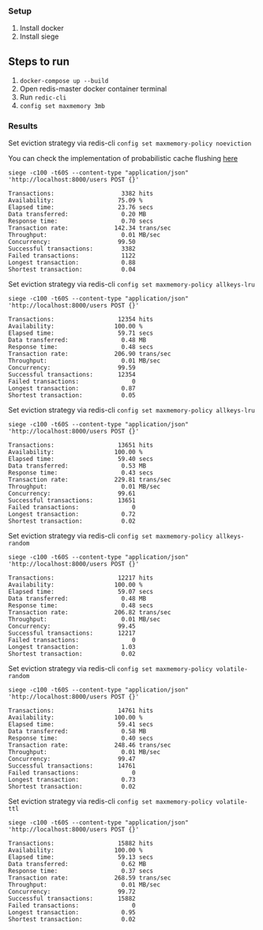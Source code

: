 ### Setup

1. Install docker
2. Install siege

## Steps to run

1. `docker-compose up --build` 
2. Open redis-master docker container terminal
3. Run `redic-cli`
4. `config set maxmemory 3mb`
   

### Results

Set eviction strategy via redis-cli
`config set maxmemory-policy noeviction` 


You can check the implementation of probabilistic cache flushing [here](server/rest/user.py)

`siege -c100 -t60S --content-type "application/json" 'http://localhost:8000/users POST {}'`
```console
Transactions:                   3382 hits
Availability:                  75.09 %
Elapsed time:                  23.76 secs
Data transferred:               0.20 MB
Response time:                  0.70 secs
Transaction rate:             142.34 trans/sec
Throughput:                     0.01 MB/sec
Concurrency:                   99.50
Successful transactions:        3382
Failed transactions:            1122
Longest transaction:            0.88
Shortest transaction:           0.04
```

Set eviction strategy via redis-cli
`config set maxmemory-policy allkeys-lru` 

`siege -c100 -t60S --content-type "application/json" 'http://localhost:8000/users POST {}'`

```console
Transactions:                  12354 hits
Availability:                 100.00 %
Elapsed time:                  59.71 secs
Data transferred:               0.48 MB
Response time:                  0.48 secs
Transaction rate:             206.90 trans/sec
Throughput:                     0.01 MB/sec
Concurrency:                   99.59
Successful transactions:       12354
Failed transactions:               0
Longest transaction:            0.87
Shortest transaction:           0.05
```

Set eviction strategy via redis-cli
`config set maxmemory-policy allkeys-lru` 

`siege -c100 -t60S --content-type "application/json" 'http://localhost:8000/users POST {}'`

```console
Transactions:                  13651 hits
Availability:                 100.00 %
Elapsed time:                  59.40 secs
Data transferred:               0.53 MB
Response time:                  0.43 secs
Transaction rate:             229.81 trans/sec
Throughput:                     0.01 MB/sec
Concurrency:                   99.61
Successful transactions:       13651
Failed transactions:               0
Longest transaction:            0.72
Shortest transaction:           0.02
```


Set eviction strategy via redis-cli
`config set maxmemory-policy allkeys-random` 

`siege -c100 -t60S --content-type "application/json" 'http://localhost:8000/users POST {}'`

```console
Transactions:                  12217 hits
Availability:                 100.00 %
Elapsed time:                  59.07 secs
Data transferred:               0.48 MB
Response time:                  0.48 secs
Transaction rate:             206.82 trans/sec
Throughput:                     0.01 MB/sec
Concurrency:                   99.45
Successful transactions:       12217
Failed transactions:               0
Longest transaction:            1.03
Shortest transaction:           0.02
```

Set eviction strategy via redis-cli
`config set maxmemory-policy volatile-random` 

`siege -c100 -t60S --content-type "application/json" 'http://localhost:8000/users POST {}'`

```console
Transactions:                  14761 hits
Availability:                 100.00 %
Elapsed time:                  59.41 secs
Data transferred:               0.58 MB
Response time:                  0.40 secs
Transaction rate:             248.46 trans/sec
Throughput:                     0.01 MB/sec
Concurrency:                   99.47
Successful transactions:       14761
Failed transactions:               0
Longest transaction:            0.73
Shortest transaction:           0.02
```


Set eviction strategy via redis-cli
`config set maxmemory-policy volatile-ttl` 

`siege -c100 -t60S --content-type "application/json" 'http://localhost:8000/users POST {}'`

```console
Transactions:                  15882 hits
Availability:                 100.00 %
Elapsed time:                  59.13 secs
Data transferred:               0.62 MB
Response time:                  0.37 secs
Transaction rate:             268.59 trans/sec
Throughput:                     0.01 MB/sec
Concurrency:                   99.72
Successful transactions:       15882
Failed transactions:               0
Longest transaction:            0.95
Shortest transaction:           0.02
```



